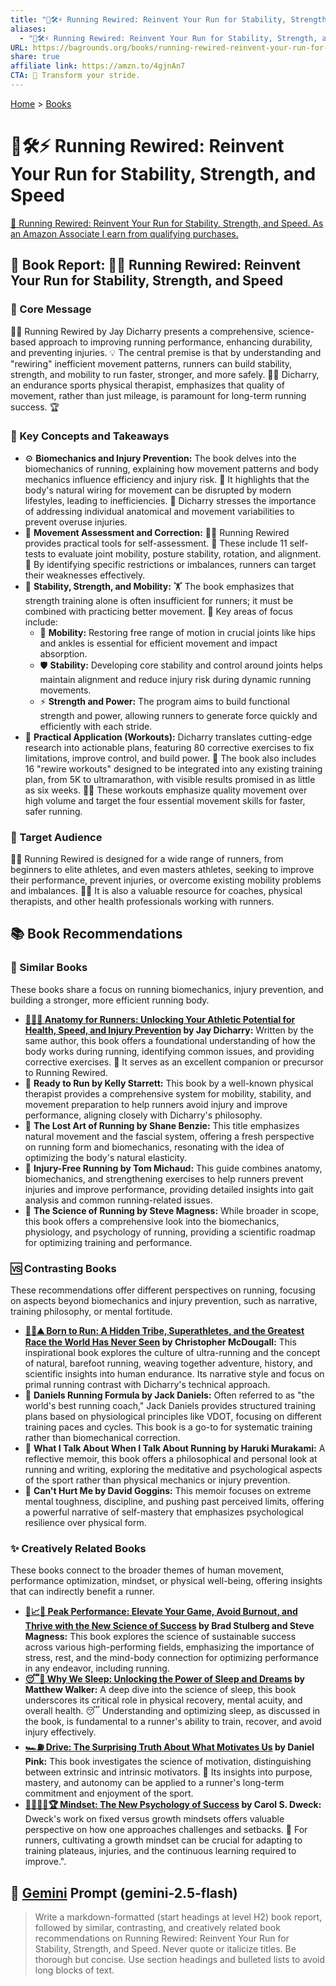 ```yaml
---
title: "🏃🛠️⚡ Running Rewired: Reinvent Your Run for Stability, Strength, and Speed"
aliases:
  - "🏃🛠️⚡ Running Rewired: Reinvent Your Run for Stability, Strength, and Speed"
URL: https://bagrounds.org/books/running-rewired-reinvent-your-run-for-stability-strength-and-speed
share: true
affiliate link: https://amzn.to/4gjnAn7
CTA: 💪 Transform your stride.
---
```

[Home](../index.md) > [Books](./index.md)  
# 🏃🛠️⚡ Running Rewired: Reinvent Your Run for Stability, Strength, and Speed  
[🛒 Running Rewired: Reinvent Your Run for Stability, Strength, and Speed. As an Amazon Associate I earn from qualifying purchases.](https://amzn.to/4gjnAn7)  
  
## 📖 Book Report: 🏃‍♂️ Running Rewired: Reinvent Your Run for Stability, Strength, and Speed  
  
### 📣 Core Message  
  
🏃‍♂️ Running Rewired by Jay Dicharry presents a comprehensive, science-based approach to improving running performance, enhancing durability, and preventing injuries. 💡 The central premise is that by understanding and "rewiring" inefficient movement patterns, runners can build stability, strength, and mobility to run faster, stronger, and more safely. 👨‍⚕️ Dicharry, an endurance sports physical therapist, emphasizes that quality of movement, rather than just mileage, is paramount for long-term running success. 🏆  
  
### 🔑 Key Concepts and Takeaways  
  
* ⚙️ **Biomechanics and Injury Prevention:** The book delves into the biomechanics of running, explaining how movement patterns and body mechanics influence efficiency and injury risk. 🧬 It highlights that the body's natural wiring for movement can be disrupted by modern lifestyles, leading to inefficiencies. 🤕 Dicharry stresses the importance of addressing individual anatomical and movement variabilities to prevent overuse injuries.  
* 📏 **Movement Assessment and Correction:** 🏃‍♂️ Running Rewired provides practical tools for self-assessment. 📝 These include 11 self-tests to evaluate joint mobility, posture stability, rotation, and alignment. 🎯 By identifying specific restrictions or imbalances, runners can target their weaknesses effectively.  
* 💪 **Stability, Strength, and Mobility:** 🏋️ The book emphasizes that strength training alone is often insufficient for runners; it must be combined with practicing better movement. 🔑 Key areas of focus include:  
    * 🤸 **Mobility:** Restoring free range of motion in crucial joints like hips and ankles is essential for efficient movement and impact absorption.  
    * 🛡️ **Stability:** Developing core stability and control around joints helps maintain alignment and reduce injury risk during dynamic running movements.  
    * ⚡ **Strength and Power:** The program aims to build functional strength and power, allowing runners to generate force quickly and efficiently with each stride.  
* 💪 **Practical Application (Workouts):** Dicharry translates cutting-edge research into actionable plans, featuring 80 corrective exercises to fix limitations, improve control, and build power. 📅 The book also includes 16 "rewire workouts" designed to be integrated into any existing training plan, from 5K to ultramarathon, with visible results promised in as little as six weeks. 🏃‍♀️ These workouts emphasize quality movement over high volume and target the four essential movement skills for faster, safer running.  
  
### 🎯 Target Audience  
  
🏃‍♂️ Running Rewired is designed for a wide range of runners, from beginners to elite athletes, and even masters athletes, seeking to improve their performance, prevent injuries, or overcome existing mobility problems and imbalances. 👩‍⚕️ It is also a valuable resource for coaches, physical therapists, and other health professionals working with runners.  
  
## 📚 Book Recommendations  
  
### 🤝 Similar Books  
  
These books share a focus on running biomechanics, injury prevention, and building a stronger, more efficient running body.  
  
* **[🏃‍♀️🦴 Anatomy for Runners: Unlocking Your Athletic Potential for Health, Speed, and Injury Prevention](./anatomy-for-runners-unlocking-your-athletic-potential-for-health-speed-and-injury-prevention.md) by Jay Dicharry:** Written by the same author, this book offers a foundational understanding of how the body works during running, identifying common issues, and providing corrective exercises. 📖 It serves as an excellent companion or precursor to Running Rewired.  
* 📖 **Ready to Run by Kelly Starrett:** This book by a well-known physical therapist provides a comprehensive system for mobility, stability, and movement preparation to help runners avoid injury and improve performance, aligning closely with Dicharry's philosophy.  
* 📖 **The Lost Art of Running by Shane Benzie:** This title emphasizes natural movement and the fascial system, offering a fresh perspective on running form and biomechanics, resonating with the idea of optimizing the body's natural elasticity.  
* 📖 **Injury-Free Running by Tom Michaud:** This guide combines anatomy, biomechanics, and strengthening exercises to help runners prevent injuries and improve performance, providing detailed insights into gait analysis and common running-related issues.  
* 📖 **The Science of Running by Steve Magness:** While broader in scope, this book offers a comprehensive look into the biomechanics, physiology, and psychology of running, providing a scientific roadmap for optimizing training and performance.  
  
### 🆚 Contrasting Books  
  
These recommendations offer different perspectives on running, focusing on aspects beyond biomechanics and injury prevention, such as narrative, training philosophy, or mental fortitude.  
  
* **[🏃‍♂️⛰️ Born to Run: A Hidden Tribe, Superathletes, and the Greatest Race the World Has Never Seen](./born-to-run-a-hidden-tribe-superathletes-and-the-greatest-race-the-world-has-never-seen.md) by Christopher McDougall:** This inspirational book explores the culture of ultra-running and the concept of natural, barefoot running, weaving together adventure, history, and scientific insights into human endurance. Its narrative style and focus on primal running contrast with Dicharry's technical approach.  
* 📖 **Daniels Running Formula by Jack Daniels:** Often referred to as "the world's best running coach," Jack Daniels provides structured training plans based on physiological principles like VDOT, focusing on different training paces and cycles. This book is a go-to for systematic training rather than biomechanical correction.  
* 📖 **What I Talk About When I Talk About Running by Haruki Murakami:** A reflective memoir, this book offers a philosophical and personal look at running and writing, exploring the meditative and psychological aspects of the sport rather than physical mechanics or injury prevention.  
* 📖 **Can't Hurt Me by David Goggins:** This memoir focuses on extreme mental toughness, discipline, and pushing past perceived limits, offering a powerful narrative of self-mastery that emphasizes psychological resilience over physical form.  
  
### ✨ Creatively Related Books  
  
These books connect to the broader themes of human movement, performance optimization, mindset, or physical well-being, offering insights that can indirectly benefit a runner.  
  
* **[🚀📈🧘 Peak Performance: Elevate Your Game, Avoid Burnout, and Thrive with the New Science of Success](./peak-performance-elevate-your-game-avoid-burnout-and-thrive-with-the-new-science-of-success.md) by Brad Stulberg and Steve Magness:** This book explores the science of sustainable success across various high-performing fields, emphasizing the importance of stress, rest, and the mind-body connection for optimizing performance in any endeavor, including running.  
* **[😴💭 Why We Sleep: Unlocking the Power of Sleep and Dreams](./why-we-sleep-unlocking-the-power-of-sleep-and-dreams.md) by Matthew Walker:** A deep dive into the science of sleep, this book underscores its critical role in physical recovery, mental acuity, and overall health. 😴 Understanding and optimizing sleep, as discussed in the book, is fundamental to a runner's ability to train, recover, and avoid injury effectively.  
* **[🏎️⛽ Drive: The Surprising Truth About What Motivates Us](./drive-the-surprising-truth-about-what-motivates-us.md) by Daniel Pink:** This book investigates the science of motivation, distinguishing between extrinsic and intrinsic motivators. 🚀 Its insights into purpose, mastery, and autonomy can be applied to a runner's long-term commitment and enjoyment of the sport.  
* **[🌱🧘🏼‍♀️🏆 Mindset: The New Psychology of Success](./mindset.md) by Carol S. Dweck:** Dweck's work on fixed versus growth mindsets offers valuable perspective on how one approaches challenges and setbacks. 🌱 For runners, cultivating a growth mindset can be crucial for adapting to training plateaus, injuries, and the continuous learning required to improve.".  
  
## 💬 [Gemini](https://gemini.google.com) Prompt (gemini-2.5-flash)  
> Write a markdown-formatted (start headings at level H2) book report, followed by similar, contrasting, and creatively related book recommendations on Running Rewired: Reinvent Your Run for Stability, Strength, and Speed. Never quote or italicize titles. Be thorough but concise. Use section headings and bulleted lists to avoid long blocks of text.